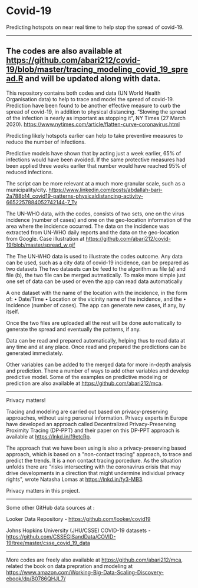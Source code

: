 # Covid-19

Predicting hotspots on near real time to help stop the spread of covid-19. 

-------------------
The codes are also available at https://github.com/abari212/covid-19/blob/master/tracing_modeling_covid_19_spread.R and will be updated along with data.
-------------------

This repository contains both codes and data (UN World Health Organisation data) to help to trace and model the spread of covid-19. Prediction have been found to be another effective measure to curb the spread of covid-19, in addition to physical distancing.  “Slowing the spread of the infection is nearly as important as stopping it”, NY Times (27 March 2020). https://www.nytimes.com/article/flatten-curve-coronavirus.html

Predicting likely hotspots earlier can help to take preventive measures to reduce the number of infections. 

​Predictive models have shown that by acting just a week earlier, 65% of infections would have been avoided. If the same protective measures had been applied three weeks earlier that number would have reached 95% of reduced infections.

The script can be more relevant at a much more granular scale, such as a municipality/city. 
https://www.linkedin.com/posts/abdallah-bari-2a788b14_covid19-patterns-physicaldistancing-activity-6652257884052742144-7_Tv

The UN-WHO data, with the codes, consists of two sets, one on the virus incidence (number of cases) and one on the geo-location information of the area where the incidence occurred. The data on the incidence was extracted from UN-WHO daily reports and the data on the geo-location from Google. Case illustration at https://github.com/abari212/covid-19/blob/master/spread_w.gif

The The UN-WHO data is used to illustrate the codes outcome. 
Any data can be used, such as a city data of covid-19 incidence, can be prepared as two datasets 
The two datasets can be feed to the algorithm as file (a) and file (b), the two file can be merged autmatically.
To make more simple just one set of data can be used or even the app can read data automatically 

A one dataset with the name of the location with the incidence, in the form of: 
•	Date/Time
•	Location or the vicinity name of the incidence, and the
•	Incidence (number of cases). The app can generate new cases, if any, by itself.

Once the two files are uploaded all the rest will be done automatically to generate the spread and eventually the patterns, if any.

Data can be read and prepared automatically, helping thus to read data at any time and at any place. Once read and prepared the predictions can be generated immediately.  
 
Other variables can be added to the merged data for more in-depth analysis and prediction. 
There a number of ways to add other variables and develop predictive model. 
Some of the examples on predictive modeling or prediction are also available at https://github.com/abari212/mca. 
 
--------
Privacy matters!

Tracing and modeling are carried out based on privacy-preserving approaches, without using personal information. Privacy experts in Europe have developed an approach called Decentralized Privacy-Preserving Proximity Tracing (DP-PPT) and their paper on this DP-PPT approach is available at https://lnkd.in/f9etcRp.

The approach that we have been using is also a privacy-preserving based approach, which is based on a "non-contact tracing" approach, to trace and predict the trends. It is a non contact tracing porcedure. As the situation unfolds there are "risks intersecting with the coronavirus crisis that may drive developments in a direction that might undermine individual privacy rights", wrote Natasha Lomas at https://lnkd.in/fy3-MB3. 

Privacy matters in this project.


------------
Some other GitHub data sources at : 

Looker Data Repository - https://github.com/looker/covid19

Johns Hopkins University (JHU/CSSE) COVID-19 datasets - https://github.com/CSSEGISandData/COVID-19/tree/master/csse_covid_19_data


---------------------------------------------------
More codes are freely also available at https://github.com/abari212/mca, 
related the book on data prepration and modeling at https://www.amazon.com/Working-Big-Data-Scaling-Discovery-ebook/dp/B0786QHJL7/
